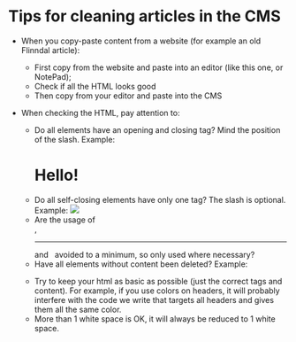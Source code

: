 # Tips for cleaning articles in the CMS

- When you copy-paste content from a website (for example an old Flinndal article):
    - First copy from the website and paste into an editor (like this one, or NotePad);
    - Check if all the HTML looks good
    - Then copy from your editor and paste into the CMS

- When checking the HTML, pay attention to:
    - Do all elements have an opening and closing tag? Mind the position of the slash. Example: <h1>Hello!</h1>
    - Do all self-closing elements have only one tag? The slash is optional. Example: <img href="#" src="xxx"/>
    - Are the usage of <br>, <hr> and &nbsp; avoided to a minimum, so only used where necessary?
    - Have all elements without content been deleted? Example: <p></p>
    - Try to keep your html as basic as possible (just the correct tags and content). For example, if you use colors on headers, it will probably interfere with the code we write that targets all headers and gives them all the same color.
    - More than 1 white space is OK, it will always be reduced to 1 white space.